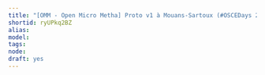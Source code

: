```yaml
---
title: "[OMM - Open Micro Metha] Proto v1 à Mouans-Sartoux (#OSCEDays 2015)"
shortid: ryUPkq2BZ
alias: 
model: 
tags: 
node: 
draft: yes
--- 
```

 
